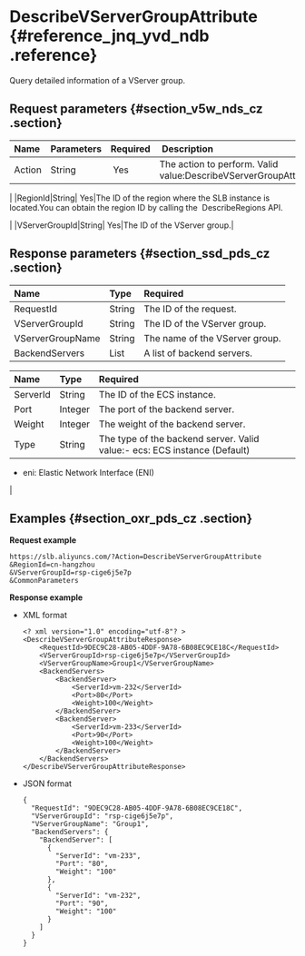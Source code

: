 # DescribeVServerGroupAttribute {#reference_jnq_yvd_ndb .reference}

Query detailed information of a VServer group.

## Request parameters {#section_v5w_nds_cz .section}

|Name|Parameters|Required| Description|
|:---|:---------|:-------|:-----------|
|Action|String| Yes|The action to perform. Valid value:DescribeVServerGroupAttribute

|
|RegionId|String| Yes|The ID of the region where the SLB instance is located.You can obtain the region ID by calling the  DescribeRegions API.

|
|VServerGroupId|String| Yes|The ID of the VServer group.|

## Response parameters {#section_ssd_pds_cz .section}

|Name|Type|Required|
|:---|:---|:-------|
|RequestId|String|The ID of the request.|
|VServerGroupId|String|The ID of the VServer group.|
|VServerGroupName|String|The name of the VServer group.|
|BackendServers|List|A list of backend servers.|

|Name |Type|Required|
|:----|:---|:-------|
|ServerId|String|The ID of the ECS instance.|
|Port|Integer|The port of the backend server.|
|Weight|Integer|The weight of the backend server.|
|Type |String|The type of the backend server. Valid value:-   ecs: ECS instance \(Default\)
-   eni: Elastic Network Interface \(ENI\)

|

## Examples {#section_oxr_pds_cz .section}

**Request example**

``` {#public}
https://slb.aliyuncs.com/?Action=DescribeVServerGroupAttribute
&RegionId=cn-hangzhou
&VServerGroupId=rsp-cige6j5e7p
&CommonParameters
```

**Response example**

-   XML format

    ```
    <? xml version="1.0" encoding="utf-8"? >
    <DescribeVServerGroupAttributeResponse>
    	<RequestId>9DEC9C28-AB05-4DDF-9A78-6B08EC9CE18C</RequestId>
    	<VServerGroupId>rsp-cige6j5e7p</VServerGroupId>
    	<VServerGroupName>Group1</VServerGroupName>
    	<BackendServers>
    		<BackendServer>
    			<ServerId>vm-232</ServerId>
    			<Port>80</Port>
    			<Weight>100</Weight>
    		</BackendServer>
    		<BackendServer>
    			<ServerId>vm-233</ServerId>
    			<Port>90</Port>
    			<Weight>100</Weight>
    		</BackendServer>
    	</BackendServers>
    </DescribeVServerGroupAttributeResponse>
    ```

-   JSON format

    ```
    {
      "RequestId": "9DEC9C28-AB05-4DDF-9A78-6B08EC9CE18C",
      "VServerGroupId": "rsp-cige6j5e7p",
      "VServerGroupName": "Group1",
      "BackendServers": {
        "BackendServer": [
          {
            "ServerId": "vm-233",
            "Port": "80",
            "Weight": "100"
          },
          {
            "ServerId": "vm-232",
            "Port": "90",
            "Weight": "100"
          }
        ]
      }
    }
    ```


